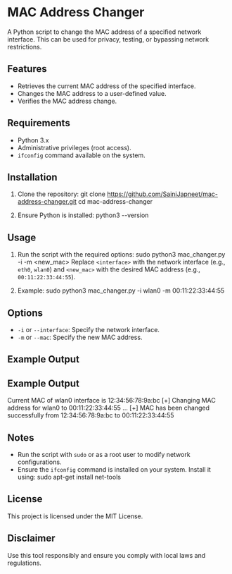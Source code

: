 # MAC Address Changer

A Python script to change the MAC address of a specified network interface. This can be used for privacy, testing, or bypassing network restrictions.

## Features
- Retrieves the current MAC address of the specified interface.
- Changes the MAC address to a user-defined value.
- Verifies the MAC address change.

## Requirements
- Python 3.x
- Administrative privileges (root access).
- `ifconfig` command available on the system.

## Installation
1. Clone the repository:
   git clone https://github.com/SainiJapneet/mac-address-changer.git
   cd mac-address-changer

2. Ensure Python is installed:
   python3 --version

## Usage
1. Run the script with the required options:
   sudo python3 mac_changer.py -i <interface> -m <new_mac>
   Replace `<interface>` with the network interface (e.g., `eth0`, `wlan0`) and `<new_mac>` with the desired MAC address (e.g., `00:11:22:33:44:55`).

2. Example:
   sudo python3 mac_changer.py -i wlan0 -m 00:11:22:33:44:55

## Options
- `-i` or `--interface`: Specify the network interface.
- `-m` or `--mac`: Specify the new MAC address.

## Example Output
## Example Output
Current MAC of wlan0 interface is 12:34:56:78:9a:bc
[+] Changing MAC address for wlan0 to 00:11:22:33:44:55 ...
[+] MAC has been changed successfully from 12:34:56:78:9a:bc to 00:11:22:33:44:55

## Notes
- Run the script with `sudo` or as a root user to modify network configurations.
- Ensure the `ifconfig` command is installed on your system. Install it using:
   sudo apt-get install net-tools

## License
This project is licensed under the MIT License.

## Disclaimer
Use this tool responsibly and ensure you comply with local laws and regulations.

